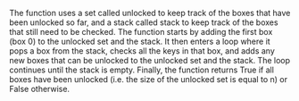 
The function uses a set called unlocked to keep track of the boxes that have been unlocked so far, and a stack called stack to keep track of the boxes that still need to be checked.
The function starts by adding the first box (box 0) to the unlocked set and the stack. It then enters a loop where it pops a box from the stack, checks all the keys in that box, and adds any new boxes that can be unlocked to the unlocked set and the stack.
The loop continues until the stack is empty. Finally, the function returns True if all boxes have been unlocked (i.e. the size of the unlocked set is equal to n) or False otherwise.
